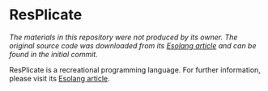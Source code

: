 # ResPlicate

*The materials in this repository were not produced by its owner. The original source code was downloaded from its [Esolang article] and can be found in the initial commit.*

ResPlicate is a recreational programming language. For further information, please visit its [Esolang article].

[Esolang article]: https://esolangs.org/wiki/ResPlicate "ResPlicate - Esolang"
